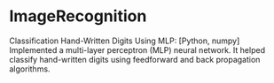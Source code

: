 # ImageRecognition

Classification Hand-Written Digits Using MLP: [Python, numpy]
Implemented a multi-layer perceptron (MLP) neural network. 
It helped classify hand-written digits using feedforward and back propagation algorithms.

